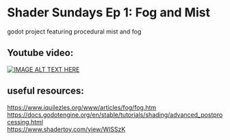 # Shader Sundays Ep 1: Fog and Mist

godot project featuring procedural mist and fog

## Youtube video:  
[![IMAGE ALT TEXT HERE](https://img.youtube.com/vi/-E2FRoaT0J4/0.jpg)](https://www.youtube.com/watch?v=-E2FRoaT0J4)

## useful resources:
https://www.iquilezles.org/www/articles/fog/fog.htm  
https://docs.godotengine.org/en/stable/tutorials/shading/advanced_postprocessing.html  
https://www.shadertoy.com/view/WlSSzK  